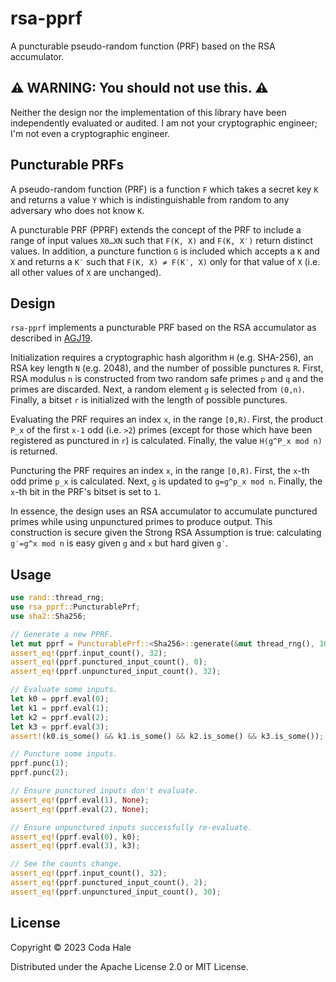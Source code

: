 # rsa-pprf

A puncturable pseudo-random function (PRF) based on the RSA accumulator.

## ⚠️ WARNING: You should not use this. ⚠️

Neither the design nor the implementation of this library have been independently evaluated or
audited. I am not your cryptographic engineer; I'm not even a cryptographic engineer.

## Puncturable PRFs

A pseudo-random function (PRF) is a function `F` which takes a secret key `K` and returns a value
`Y` which is indistinguishable from random to any adversary who does not know `K`.

A puncturable PRF (PPRF) extends the concept of the PRF to include a range of input values `X0…XN`
such that `F(K, X)` and `F(K, X′)` return distinct values. In addition, a puncture function `G` is
included which accepts a `K` and `X` and returns a `K′` such that `F(K, X) ≠ F(K′, X)` only for that
value of `X` (i.e. all other values of `X` are unchanged).

## Design

`rsa-pprf` implements a puncturable PRF based on the RSA accumulator as described in [AGJ19][].

Initialization requires a cryptographic hash algorithm `H` (e.g. SHA-256), an RSA key length `N`
(e.g.  2048), and the number of possible punctures `R`.  First, RSA modulus `n` is constructed from
two random safe primes `p` and `q` and the primes are discarded.  Next, a random element `g` is
selected from `(0,n)`. Finally, a bitset `r` is initialized with the length of possible punctures.

Evaluating the PRF requires an index `x`, in the range `[0,R)`. First, the product `P_x` of the
first `x-1` odd (i.e. `>2`) primes (except for those which have been registered as punctured in `r`)
is calculated. Finally, the value `H(g^P_x mod n)` is returned.

Puncturing the PRF requires an index `x`, in the range `[0,R)`. First, the `x`-th odd prime `p_x` is
calculated. Next, `g` is updated to `g=g^p_x mod n`. Finally, the `x`-th bit in the PRF's bitset is
set to `1`.

[AGJ19]: https://eprint.iacr.org/2019/228.pdf

In essence, the design uses an RSA accumulator to accumulate punctured primes while using
unpunctured primes to produce output. This construction is secure given the Strong RSA Assumption is
true: calculating `g′=g^x mod n` is easy given `g` and `x` but hard given `g′`.

## Usage

```rust
use rand::thread_rng;
use rsa_pprf::PuncturablePrf;
use sha2::Sha256;

// Generate a new PPRF.
let mut pprf = PuncturablePrf::<Sha256>::generate(&mut thread_rng(), 1024, 32).unwrap();
assert_eq!(pprf.input_count(), 32);
assert_eq!(pprf.punctured_input_count(), 0);
assert_eq!(pprf.unpunctured_input_count(), 32);

// Evaluate some inputs.
let k0 = pprf.eval(0);
let k1 = pprf.eval(1);
let k2 = pprf.eval(2);
let k3 = pprf.eval(3);
assert!(k0.is_some() && k1.is_some() && k2.is_some() && k3.is_some());

// Puncture some inputs.
pprf.punc(1);
pprf.punc(2);

// Ensure punctured inputs don't evaluate.
assert_eq!(pprf.eval(1), None);
assert_eq!(pprf.eval(2), None);

// Ensure unpunctured inputs successfully re-evaluate.
assert_eq!(pprf.eval(0), k0);
assert_eq!(pprf.eval(3), k3);

// See the counts change.
assert_eq!(pprf.input_count(), 32);
assert_eq!(pprf.punctured_input_count(), 2);
assert_eq!(pprf.unpunctured_input_count(), 30);
```

## License

Copyright © 2023 Coda Hale

Distributed under the Apache License 2.0 or MIT License.
